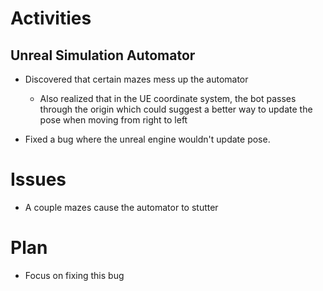 # Activities

## Unreal Simulation Automator

- Discovered that certain mazes mess up the automator
    - Also realized that in the UE coordinate system, the bot passes through the origin which could suggest a better way to update the pose when moving from right to left

- Fixed a bug where the unreal engine wouldn't update pose. 

# Issues

- A couple mazes cause the automator to stutter

# Plan

- Focus on fixing this bug